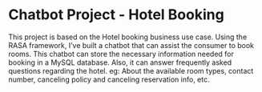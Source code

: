 # Chatbot Project - Hotel Booking
This project is based on the Hotel booking business use case. Using the RASA framework, I’ve built a chatbot that can assist the consumer to book rooms. This chatbot can store the necessary information needed for booking in a MySQL database. Also, it can answer frequently asked questions regarding the hotel. eg: About the available room types, contact number, canceling policy and canceling reservation info, etc.
